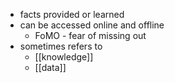- facts provided or learned
- can be accessed online and offline
	- FoMO - fear of missing out
- sometimes refers to
	- [[knowledge]]
	- [[data]]

